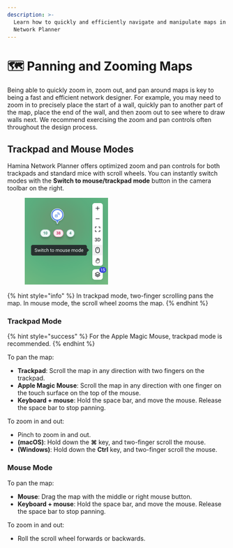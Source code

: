 ```yaml
---
description: >-
  Learn how to quickly and efficiently navigate and manipulate maps in Hamina
  Network Planner
---
```


# 🗺 Panning and Zooming Maps

Being able to quickly zoom in, zoom out, and pan around maps is key to being a fast and efficient network designer. For example, you may need to zoom in to precisely place the start of a wall, quickly pan to another part of the map, place the end of the wall, and then zoom out to see where to draw walls next. We recommend exercising the zoom and pan controls often throughout the design process.

## Trackpad and Mouse Modes

Hamina Network Planner offers optimized zoom and pan controls for both trackpads and standard mice with scroll wheels. You can instantly switch modes with the **Switch to mouse/trackpad mode** button in the camera toolbar on the right.

<div align="left">

<figure><img src="../.gitbook/assets/mouse (1).png" alt="" width="191"><figcaption></figcaption></figure>

</div>

{% hint style="info" %}
In trackpad mode, two-finger scrolling pans the map. In mouse mode, the scroll wheel zooms the map.
{% endhint %}

### Trackpad Mode

{% hint style="success" %}
For the Apple Magic Mouse, trackpad mode is recommended.
{% endhint %}

To pan the map:

* **Trackpad**: Scroll the map in any direction with two fingers on the trackpad.
* **Apple Magic Mouse**: Scroll the map in any direction with one finger on the touch surface on the top of the mouse.
* **Keyboard + mouse**: Hold the space bar, and move the mouse. Release the space bar to stop panning.

To zoom in and out:

* Pinch to zoom in and out.
* **(macOS)**: Hold down the **⌘** key, and two-finger scroll the mouse.
* **(Windows)**: Hold down the **Ctrl** key, and two-finger scroll the mouse.

### Mouse Mode

To pan the map:

* **Mouse**: Drag the map with the middle or right mouse button.
* **Keyboard + mouse**: Hold the space bar, and move the mouse. Release the space bar to stop panning.

To zoom in and out:

* Roll the scroll wheel forwards or backwards.

